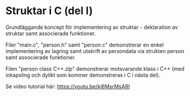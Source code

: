 # Struktar i C (del I)
Grundläggande koncept för implementering av struktar - deklaration av struktar samt associerade funktioner.

Filer "main.c", "person.h" samt "person.c" demonstrerar en enkel implementering av lagring samt utskrift av persondata via strukten person samt associerade funktioner.

Filen "person class C++.zip" demonstrerar motsvarande klass i C++ (med inkapsling och dylikt som kommer demonstreras i C i nästa del).

Se video tutorial här: https://youtu.be/kj6MsrMsARI
